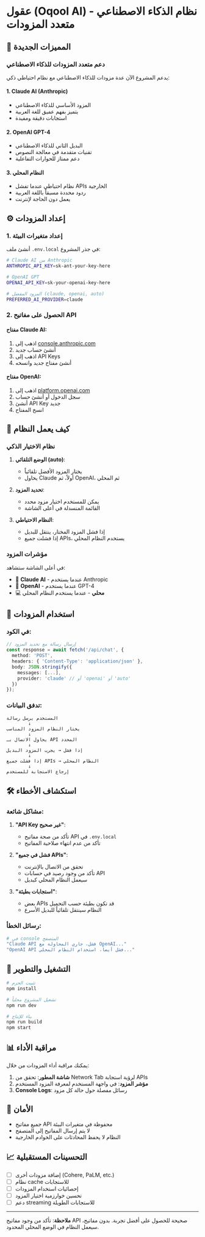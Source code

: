 # عقول (Oqool AI) - نظام الذكاء الاصطناعي متعدد المزودات

## 🌟 المميزات الجديدة

### دعم متعدد المزودات للذكاء الاصطناعي
يدعم المشروع الآن عدة مزودات للذكاء الاصطناعي مع نظام احتياطي ذكي:

#### 1. **Claude AI (Anthropic)**
- المزود الأساسي للذكاء الاصطناعي
- يتميز بفهم عميق للغة العربية
- استجابات دقيقة ومفيدة

#### 2. **OpenAI GPT-4**
- البديل الثاني للذكاء الاصطناعي
- تقنيات متقدمة في معالجة النصوص
- دعم ممتاز للحوارات التفاعلية

#### 3. **النظام المحلي**
- نظام احتياطي عندما تفشل APIs الخارجية
- ردود محددة مسبقاً باللغة العربية
- يعمل دون الحاجة لإنترنت

## ⚙️ إعداد المزودات

### 1. إعداد متغيرات البيئة

أنشئ ملف `.env.local` في جذر المشروع:

```bash
# Claude AI من Anthropic
ANTHROPIC_API_KEY=sk-ant-your-key-here

# OpenAI GPT
OPENAI_API_KEY=sk-your-openai-key-here

# المزود المفضل (claude, openai, auto)
PREFERRED_AI_PROVIDER=claude
```

### 2. الحصول على مفاتيح API

#### مفتاح Claude AI:
1. اذهب إلى [console.anthropic.com](https://console.anthropic.com/)
2. أنشئ حساب جديد
3. اذهب إلى API Keys
4. أنشئ مفتاح جديد وانسخه

#### مفتاح OpenAI:
1. اذهب إلى [platform.openai.com](https://platform.openai.com/api-keys)
2. سجل الدخول أو أنشئ حساب
3. أنشئ API Key جديد
4. انسخ المفتاح

## 🔄 كيف يعمل النظام

### نظام الاختيار الذكي

1. **الوضع التلقائي (auto)**: 
   - يختار المزود الأفضل تلقائياً
   - يحاول Claude أولاً، ثم OpenAI، ثم المحلي

2. **تحديد المزود**:
   - يمكن للمستخدم اختيار مزود محدد
   - القائمة المنسدلة في أعلى الشاشة

3. **النظام الاحتياطي**:
   - إذا فشل المزود المختار، ينتقل للبديل
   - إذا فشلت جميع APIs، يستخدم النظام المحلي

### مؤشرات المزود

في أعلى الشاشة ستشاهد:
- 🤖 **Claude AI** - عندما يستخدم Anthropic
- 🧠 **OpenAI** - عندما يستخدم GPT-4
- 💻 **محلي** - عندما يستخدم النظام المحلي

## 📝 استخدام المزودات

### في الكود:

```typescript
// إرسال رسالة مع تحديد المزود
const response = await fetch('/api/chat', {
  method: 'POST',
  headers: { 'Content-Type': 'application/json' },
  body: JSON.stringify({ 
    messages: [...],
    provider: 'claude' // أو 'openai' أو 'auto'
  })
});
```

### تدفق البيانات:

```
المستخدم يرسل رسالة
        ↓
يختار النظام المزود المناسب
        ↓
يحاول الاتصال بـ API المحدد
        ↓
إذا فشل → يجرب المزود البديل
        ↓
إذا فشلت جميع APIs → النظام المحلي
        ↓
إرجاع الاستجابة للمستخدم
```

## 🛠️ استكشاف الأخطاء

### مشاكل شائعة:

1. **"API Key غير صحيح"**:
   - تأكد من صحة مفاتيح API في `.env.local`
   - تأكد من عدم انتهاء صلاحية المفاتيح

2. **"فشل في جميع APIs"**:
   - تحقق من الاتصال بالإنترنت
   - تأكد من وجود رصيد في حسابات API
   - سيعمل النظام المحلي كبديل

3. **"استجابات بطيئة"**:
   - بعض APIs قد تكون بطيئة حسب التحميل
   - النظام سينتقل تلقائياً للبديل الأسرع

### رسائل الخطأ:

```bash
# في console المتصفح
"Claude API فشل، جاري المحاولة مع OpenAI..."
"OpenAI API فشل أيضاً، استخدام النظام المحلي..."
```

## 🚀 التشغيل والتطوير

```bash
# تثبيت الحزم
npm install

# تشغيل المشروع محلياً
npm run dev

# بناء للإنتاج
npm run build
npm start
```

## 📊 مراقبة الأداء

يمكنك مراقبة أداء المزودات من خلال:

1. **شاشة المطور**: تحقق من Network Tab لرؤية استجابة APIs
2. **مؤشر المزود**: في واجهة المستخدم لمعرفة المزود المستخدم
3. **Console Logs**: رسائل مفصلة حول حالة كل مزود

## 🔐 الأمان

- جميع مفاتيح API محفوظة في متغيرات البيئة
- لا يتم إرسال المفاتيح إلى المتصفح
- النظام لا يحفظ المحادثات على الخوادم الخارجية

## 📈 التحسينات المستقبلية

- [ ] إضافة مزودات أخرى (Cohere, PaLM, etc.)
- [ ] نظام cache للاستجابات
- [ ] إحصائيات استخدام المزودات
- [ ] تحسين خوارزمية اختيار المزود
- [ ] دعم streaming للاستجابات الطويلة

---

**ملاحظة**: تأكد من وجود مفاتيح API صحيحة للحصول على أفضل تجربة. بدون مفاتيح، سيعمل النظام في الوضع المحلي المحدود.